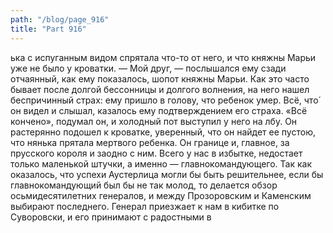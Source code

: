 ```yaml
---
path: "/blog/page_916"
title: "Part 916"
---
```


ька с испуганным видом спрятала что-то от него, и что княжны Марьи уже не было у кроватки.
— Мой друг, — послышался ему сзади отчаянный, как ему показалось, шопот княжны Марьи. Как это часто бывает после долгой бессонницы и долгого волнения, на него нашел беспричинный страх: ему пришло в голову, что ребенок умер. Всё, что́ он видел и слышал, казалось ему подтверждением его страха.
«Всё кончено», подумал он, и холодный пот выступил у него на лбу. Он растерянно подошел к кроватке, уверенный, что он найдет ее пустою, что нянька прятала мертвого ребенка. Он границе и, главное, за прусского короля и заодно с ним. Всего у нас в избытке, недостает только маленькой штучки, а именно — главнокомандующего. Так как оказалось, что успехи Аустерлица могли бы быть решительнее, если бы главнокомандующий был бы не так молод, то делается обзор осьмидесятилетних генералов, и между Прозоровским и Каменским выбирают последнего. Генерал приезжает к нам в кибитке по Суворовски, и его принимают с радостными в
